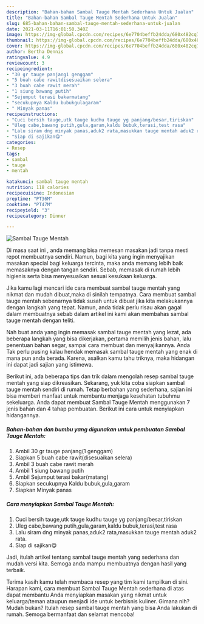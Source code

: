 ```yaml
---
description: "Bahan-bahan Sambal Tauge Mentah Sederhana Untuk Jualan"
title: "Bahan-bahan Sambal Tauge Mentah Sederhana Untuk Jualan"
slug: 685-bahan-bahan-sambal-tauge-mentah-sederhana-untuk-jualan
date: 2021-03-11T16:01:50.340Z
image: https://img-global.cpcdn.com/recipes/6e7704beffb24dda/680x482cq70/sambal-tauge-mentah-foto-resep-utama.jpg
thumbnail: https://img-global.cpcdn.com/recipes/6e7704beffb24dda/680x482cq70/sambal-tauge-mentah-foto-resep-utama.jpg
cover: https://img-global.cpcdn.com/recipes/6e7704beffb24dda/680x482cq70/sambal-tauge-mentah-foto-resep-utama.jpg
author: Bertha Dennis
ratingvalue: 4.9
reviewcount: 3
recipeingredient:
- "30 gr tauge panjang1 genggam"
- "5 buah cabe rawitdisesuaikan selera"
- "3 buah cabe rawit merah"
- "1 siung bawang putih"
- "Sejumput terasi bakarmatang"
- "secukupnya Kaldu bubukgulagaram"
- " Minyak panas"
recipeinstructions:
- "Cuci bersih tauge,utk tauge kudhu tauge yg panjang/besar,tiriskan"
- "Uleg cabe,bawang putih,gula,garam,kaldu bubuk,terasi,test rasa"
- "Lalu siram dng minyak panas,aduk2 rata,masukkan tauge mentah aduk2 rata."
- "Siap di sajikan😋"
categories:
- Resep
tags:
- sambal
- tauge
- mentah

katakunci: sambal tauge mentah 
nutrition: 118 calories
recipecuisine: Indonesian
preptime: "PT36M"
cooktime: "PT47M"
recipeyield: "3"
recipecategory: Dinner

---
```



![Sambal Tauge Mentah](https://img-global.cpcdn.com/recipes/6e7704beffb24dda/680x482cq70/sambal-tauge-mentah-foto-resep-utama.jpg)

Di masa  saat ini , anda memang bisa memesan masakan jadi tanpa mesti repot membuatnya sendiri. Namun, bagi kita yang ingin menyajikan masakan special bagi keluarga tercinta, maka anda memang lebih baik memasaknya dengan tangan sendiri. Sebab, memasak di rumah lebih higienis serta bisa menyesuaikan sesuai kesukaan keluarga.

Jika kamu lagi mencari ide cara membuat sambal tauge mentah yang nikmat dan mudah dibuat,maka di sinilah tempatnya. Cara membuat sambal tauge mentah  sebenarnya tidak susah untuk dibuat jika kita melakukannya dengan langkah yang tepat. Namun, anda tidak perlu risau akan gagal dalam membuatnya 
sebab dalam artikel ini kami akan membahas sambal tauge mentah dengan teliti.  



Nah buat anda yang ingin memasak sambal tauge mentah yang lezat, ada beberapa langkah yang bisa dikerjakan, pertama memilih jenis bahan, lalu penentuan bahan segar, sampai cara membuat dan menyajikannya. Anda Tak perlu pusing kalau hendak memasak sambal tauge mentah yang enak di mana pun anda berada. Karena, asalkan kamu  tahu triknya, maka hidangan ini dapat jadi sajian yang istimewa.

Berikut ini, ada beberapa tips dan trik dalam mengolah resep sambal tauge mentah yang siap dikreasikan. Sekarang, yuk kita coba siapkan sambal tauge mentah sendiri di rumah. Tetap berbahan yang sederhana, sajian ini bisa memberi manfaat untuk membantu menjaga kesehatan tubuhmu sekeluarga. Anda dapat membuat Sambal Tauge Mentah menggunakan 7 jenis bahan dan 4 tahap pembuatan. Berikut ini cara untuk menyiapkan hidangannya.

<!--inarticleads1-->

##### Bahan-bahan dan bumbu yang digunakan untuk pembuatan Sambal Tauge Mentah:

1. Ambil 30 gr tauge panjang(1 genggam)
1. Siapkan 5 buah cabe rawit(disesuaikan selera)
1. Ambil 3 buah cabe rawit merah
1. Ambil 1 siung bawang putih
1. Ambil Sejumput terasi bakar(matang)
1. Siapkan secukupnya Kaldu bubuk,gula,garam
1. Siapkan  Minyak panas




<!--inarticleads2-->

##### Cara menyiapkan Sambal Tauge Mentah:

1. Cuci bersih tauge,utk tauge kudhu tauge yg panjang/besar,tiriskan
1. Uleg cabe,bawang putih,gula,garam,kaldu bubuk,terasi,test rasa
1. Lalu siram dng minyak panas,aduk2 rata,masukkan tauge mentah aduk2 rata.
1. Siap di sajikan😋




Jadi, itulah artikel tentang  sambal tauge mentah  yang sederhana dan mudah versi kita. Semoga anda mampu membuatnya dengan hasil yang terbaik. 

Terima kasih kamu telah membaca resep yang tim kami tampilkan di sini. Harapan kami, cara membuat  Sambal Tauge Mentah sederhana di atas dapat membantu Anda menyiapkan masakan yang nikmat untuk keluarga/teman ataupun menjadi ide untuk berbisnis kuliner. Gimana nih? Mudah bukan? Itulah resep sambal tauge mentah yang bisa Anda lakukan di rumah. Semoga bermanfaat dan selamat mencoba!

